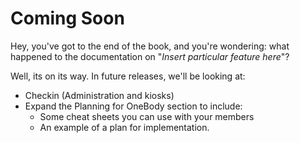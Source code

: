 # Coming Soon

Hey, you've got to the end of the book, and you're wondering: what happened to the documentation on "*Insert particular feature here*"?

Well, its on its way. In future releases, we'll be looking at:
* Checkin (Administration and kiosks)
* Expand the Planning for OneBody section to include:
    - Some cheat sheets you can use with your members
    - An example of a plan for implementation.


